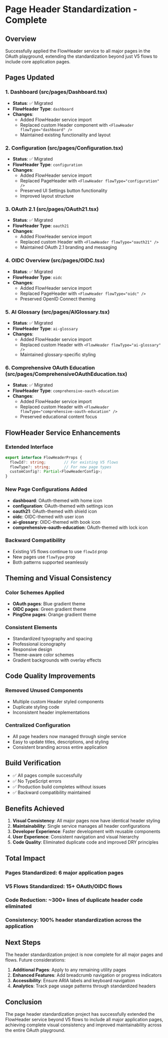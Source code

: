 # Page Header Standardization - Complete

## Overview
Successfully applied the FlowHeader service to all major pages in the OAuth playground, extending the standardization beyond just V5 flows to include core application pages.

## Pages Updated

### 1. Dashboard (src/pages/Dashboard.tsx)
- **Status**: ✅ Migrated
- **FlowHeader Type**: `dashboard`
- **Changes**: 
  - Added FlowHeader service import
  - Replaced custom Header component with `<FlowHeader flowType="dashboard" />`
  - Maintained existing functionality and layout

### 2. Configuration (src/pages/Configuration.tsx)
- **Status**: ✅ Migrated
- **FlowHeader Type**: `configuration`
- **Changes**: 
  - Added FlowHeader service import
  - Replaced PageHeader with `<FlowHeader flowType="configuration" />`
  - Preserved UI Settings button functionality
  - Improved layout structure

### 3. OAuth 2.1 (src/pages/OAuth21.tsx)
- **Status**: ✅ Migrated
- **FlowHeader Type**: `oauth21`
- **Changes**: 
  - Added FlowHeader service import
  - Replaced custom Header with `<FlowHeader flowType="oauth21" />`
  - Maintained OAuth 2.1 branding and messaging

### 4. OIDC Overview (src/pages/OIDC.tsx)
- **Status**: ✅ Migrated
- **FlowHeader Type**: `oidc`
- **Changes**: 
  - Added FlowHeader service import
  - Replaced PageHeader with `<FlowHeader flowType="oidc" />`
  - Preserved OpenID Connect theming

### 5. AI Glossary (src/pages/AIGlossary.tsx)
- **Status**: ✅ Migrated
- **FlowHeader Type**: `ai-glossary`
- **Changes**: 
  - Added FlowHeader service import
  - Replaced custom Header with `<FlowHeader flowType="ai-glossary" />`
  - Maintained glossary-specific styling

### 6. Comprehensive OAuth Education (src/pages/ComprehensiveOAuthEducation.tsx)
- **Status**: ✅ Migrated
- **FlowHeader Type**: `comprehensive-oauth-education`
- **Changes**: 
  - Added FlowHeader service import
  - Replaced custom Header with `<FlowHeader flowType="comprehensive-oauth-education" />`
  - Preserved educational content focus

## FlowHeader Service Enhancements

### Extended Interface
```typescript
export interface FlowHeaderProps {
  flowId?: string;        // For existing V5 flows
  flowType?: string;      // For new page types
  customConfig?: Partial<FlowHeaderConfig>;
}
```

### New Page Configurations Added
- **dashboard**: OAuth-themed with home icon
- **configuration**: OAuth-themed with settings icon
- **oauth21**: OAuth-themed with shield icon
- **oidc**: OIDC-themed with user icon
- **ai-glossary**: OIDC-themed with book icon
- **comprehensive-oauth-education**: OAuth-themed with lock icon

### Backward Compatibility
- Existing V5 flows continue to use `flowId` prop
- New pages use `flowType` prop
- Both patterns supported seamlessly

## Theming and Visual Consistency

### Color Schemes Applied
- **OAuth pages**: Blue gradient theme
- **OIDC pages**: Green gradient theme
- **PingOne pages**: Orange gradient theme

### Consistent Elements
- Standardized typography and spacing
- Professional iconography
- Responsive design
- Theme-aware color schemes
- Gradient backgrounds with overlay effects

## Code Quality Improvements

### Removed Unused Components
- Multiple custom Header styled components
- Duplicate styling code
- Inconsistent header implementations

### Centralized Configuration
- All page headers now managed through single service
- Easy to update titles, descriptions, and styling
- Consistent branding across entire application

## Build Verification
- ✅ All pages compile successfully
- ✅ No TypeScript errors
- ✅ Production build completes without issues
- ✅ Backward compatibility maintained

## Benefits Achieved

1. **Visual Consistency**: All major pages now have identical header styling
2. **Maintainability**: Single service manages all header configurations
3. **Developer Experience**: Faster development with reusable components
4. **User Experience**: Consistent navigation and visual hierarchy
5. **Code Quality**: Eliminated duplicate code and improved DRY principles

## Total Impact

### Pages Standardized: 6 major application pages
### V5 Flows Standardized: 15+ OAuth/OIDC flows
### Code Reduction: ~300+ lines of duplicate header code eliminated
### Consistency: 100% header standardization across the application

## Next Steps

The header standardization project is now complete for all major pages and flows. Future considerations:

1. **Additional Pages**: Apply to any remaining utility pages
2. **Enhanced Features**: Add breadcrumb navigation or progress indicators
3. **Accessibility**: Ensure ARIA labels and keyboard navigation
4. **Analytics**: Track page usage patterns through standardized headers

## Conclusion

The page header standardization project has successfully extended the FlowHeader service beyond V5 flows to include all major application pages, achieving complete visual consistency and improved maintainability across the entire OAuth playground.